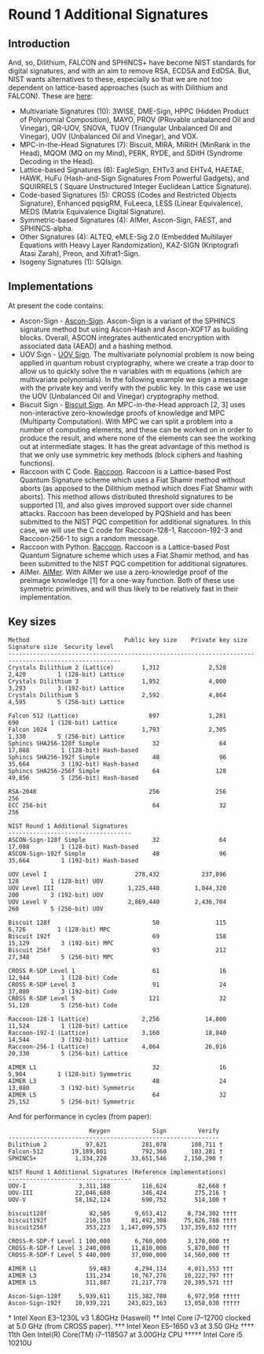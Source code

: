 # Round 1 Additional Signatures

## Introduction
And, so, Dilithium, FALCON and SPHINCS+ have become NIST standards for digital signatures, and with an aim to remove RSA, ECDSA and EdDSA. But, NIST wants alternatives to these, especially so that we are not too dependent on lattice-based approaches (such as with Dilithium and FALCON). These are [here](https://csrc.nist.gov/projects/pqc-dig-sig/round-1-additional-signatures):

* Multivariate Signatures (10): 3WISE, DME-Sign, HPPC (Hidden Product of Polynomial Composition), MAYO, PROV (PRovable unbalanced Oil and Vinegar), QR-UOV, SNOVA, TUOV (Triangular Unbalanced Oil and Vinegar), UOV (Unbalanced Oil and Vinegar), and VOX.
* MPC-in-the-Head Signatures (7): Biscuit, MIRA, MiRitH (MinRank in the Head), MQOM (MQ on my Mind), PERK, RYDE, and SDitH (Syndrome Decoding in the Head).
* Lattice-based Signatures (6): EagleSign, EHTv3 and EHTv4, HAETAE, HAWK, HuFu (Hash-and-Sign Signatures From Powerful Gadgets), and SQUIRRELS ( Square Unstructured Integer Euclidean Lattice Signature).
* Code-based Signatures (5): CROSS (Codes and Restricted Objects Signature), Enhanced pqsigRM, FuLeeca, LESS (Linear Equivalence), MEDS (Matrix Equivalence Digital Signature).
* Symmetric-based Signatures (4): AIMer, Ascon-Sign, FAEST, and SPHINCS-alpha.
* Other Signatures (4): ALTEQ, eMLE-Sig 2.0 (Embedded Multilayer Equations with Heavy Layer Randomization), KAZ-SIGN (Kriptografi Atasi Zarah), Preon, and Xifrat1-Sign.
* Isogeny Signatures (1): SQIsign.


## Implementations
At present the code contains:

* Ascon-Sign - [Ascon-Sign](https://asecuritysite.com/pqc/ascon_sign).  Ascon-Sign is a variant of the SPHINCS signature method but using Ascon-Hash and Ascon-XOF17 as building blocks. Overall, ASCON integrates authenticated encryption with associated data (AEAD) and a hashing method.
* UOV Sign - [UOV Sign](https://asecuritysite.com/pqc/uov_sign). The multivariate polynomial problem is now being applied in quantum robust cryptography, where we create a trap door to allow us to quickly solve the n variables with m equations (which are multivariate polynomials). In the following example we sign a message with the private key and verify with the public key. In this case we use the UOV (Unbalanced Oil and Vinegar) cryptography method.
* Biscuit Sign - [Biscuit Sign](https://asecuritysite.com/pqc/biscuit_sign). An MPC-in-the-Head approach [2, 3] uses non-interactive zero-knowledge proofs of knowledge and MPC (Multiparty Computation). With MPC we can split a problem into a number of computing elements, and these can be worked on in order to produce the result, and where none of the elements can see the working out at intermediate stages. It has the great advantage of this method is that we only use symmetric key methods (block ciphers and hashing functions).
* Raccoon with C Code. [Raccoon](https://asecuritysite.com/pqc/raccoon_sign). Raccoon is a Lattice-based Post Quantum Signature scheme which uses a Fiat Shamir method without aborts (as apposed to the Dilithium method which does Fiat Shamir with aborts). This method allows distributed threshold signatures to be supported [1], and also gives improved support over side channel attacks. Raccoon has been developed by PQShield and has been submitted to the NIST PQC competition for additional signatures. In this case, we will use the C code for Raccoon-128-1, Raccoon-192-3 and Raccoon-256-1 to sign a random message.
* Raccoon with Python. [Raccoon](https://asecuritysite.com/pqc/raccoon). Raccoon is a Lattice-based Post Quantum Signature scheme which uses a Fiat Shamir method, and has been submitted to the NIST PQC competition for additional signatures.
* AIMer. [AIMer](https://asecuritysite.com/pqc/aimer_sign). With AIMer we use a zero-knowledge proof of the preimage knowledge [1] for a one-way function. Both of these use symmetric primitives, and will thus likely to be relatively fast in their implementation.


## Key sizes

```
Method                           Public key size    Private key size   Signature size  Security level
------------------------------------------------------------------------------------------------------
Crystals Dilithium 2 (Lattice)        1,312              2,528              2,420         1 (128-bit) Lattice
Crystals Dilithium 3                  1,952              4,000              3,293         3 (192-bit) Lattice
Crystals Dilithium 5                  2,592              4,864              4,595         5 (256-bit) Lattice

Falcon 512 (Lattice)                    897              1,281                690         1 (128-bit) Lattice
Falcon 1024                           1,793              2,305              1,330         5 (256-bit) Lattice
Sphincs SHA256-128f Simple               32                 64             17,088         1 (128-bit) Hash-based
Sphincs SHA256-192f Simple               48                 96             35,664         3 (192-bit) Hash-based
Sphincs SHA256-256f Simple               64                128             49,856         5 (256-bit) Hash-based

RSA-2048                                256                256                256
ECC 256-bit                              64                 32                256

NIST Round 1 Additional Signatures
-----------------------------------
ASCON-Sign-128f Simple                   32                 64             17,088         1 (128-bit) Hash-based
ASCON-Sign-192f Simple                   48                 96             35,664         1 (192-bit) Hash-based

UOV Level I                         278,432            237,896                128         1 (128-bit) UOV
UOV Level III                     1,225,440          1,044,320                200         3 (192-bit) UOV
UOV Level V                       2,869,440          2,436,704                260         5 (256-bit) UOV

Biscuit 128f                             50                115              6,726         1 (128-bit) MPC
Biscuit 192f                             69                158             15,129         3 (192-bit) MPC
Biscuit 256f                             93                212             27,348         5 (256-bit) MPC

CROSS R-SDP Level 1                      61                 16             12,944         1 (128-bit) Code
CROSS R-SDP Level 3                      91                 24             37,080         3 (192-bit) Code
CROSS R-SDP Level 5                     121                 32             51,120         5 (256-bit) Code

Raccoon-128-1 (Lattice)               2,256             14,800             11,524         1 (128-bit) Lattice
Raccoon-192-1 (Lattice)               3,160             18,840             14,544         3 (192-bit) Lattice
Raccoon-256-1 (Lattice)               4,064             26,016             20,330         5 (256-bit) Lattice

AIMER L1                                 32                 16              5,904         1 (128-bit) Symmetric
AIMER L3                                 48                 24             13,080         3 (192-bit) Symmetric
AIMER L5                                 64                 32             25,152         5 (256-bit) Symmetric
```

And for performance in cycles (from paper):
```
                       Keygen            Sign         Verify
------------------------------------------------------------
Dilithium 2           97,621          281,078       108,711 †
Falcon-512        19,189,801          792,360       103,281 †
SPHINCS+           1,334,220       33,651,546     2,150,290 †

NIST Round 1 Additional Signatures (Reference implementations)
-----------------------------------
UOV-I               3,311,188         116,624         82,668 †
UOV-III            22,046,680         346,424        275,216 †
UOV-V              58,162,124         690,752        514,100 †

biscuit128f            82,505       9,653,412      8,734,302 ††††
biscuit192f           210,150      81,492,308     75,826,788 ††††
biscuit256f           353,223   1,147,099,575    137,359,832 ††††

CROSS-R-SDP-f Level 1 100,000       6,760,000      3,170,000 ††
CROSS-R-SDP-f Level 3 240,000      11,810,000      5,870,000 ††
CROSS-R-SDP-f Level 5 440,000      37,090,000     14,560,000 ††

AIMER L1               59,483       4,294,114      4,011,553 †††         
AIMER L3              131,234      10,767,276     10,222,797 †††
AIMER L5              311,887      21,217,778     20,395,571 †††

Ascon-Sign-128f     5,939,611     115,382,780      6,972,950 †††††
Ascon-Sign-192f    10,939,221     243,023,163     13,058,030 †††††

```
† Intel Xeon E3–1230L v3 1.80GHz (Haswell)
†† Intel Core i7–12700 clocked at 5.0 GHz (from CROSS paper).
††† Intel Xeon E5–1650 v3 at 3.50 GHz
†††† 11th Gen Intel(R) Core(TM) i7–1185G7 at 3.00GHz CPU
††††† Intel Core i5 10210U

